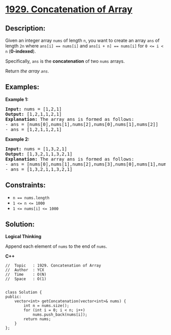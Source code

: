 # [1929. Concatenation of Array](https://leetcode.com/problems/concatenation-of-array/)


## Description:

<p>Given an integer array <code>nums</code> of length <code>n</code>, you want to create an array <code>ans</code> of length <code>2n</code> where <code>ans[i] == nums[i]</code> and <code>ans[i + n] == nums[i]</code> for <code>0 &lt;= i &lt; n</code> (<strong>0-indexed</strong>).</p>

<p>Specifically, <code>ans</code> is the <strong>concatenation</strong> of two <code>nums</code> arrays.</p>

<p>Return <em>the array <code>ans</code>.</em></p>


## Examples:

<strong>Example 1:</strong>
<pre>
<strong>Input:</strong> nums = [1,2,1]
<strong>Output:</strong> [1,2,1,1,2,1]
<strong>Explanation:</strong> The array ans is formed as follows:
- ans = [nums[0],nums[1],nums[2],nums[0],nums[1],nums[2]]
- ans = [1,2,1,1,2,1]
</pre>

<strong>Example 2:</strong>
<pre>
<strong>Input:</strong> nums = [1,3,2,1]
<strong>Output:</strong> [1,3,2,1,1,3,2,1]
<strong>Explanation:</strong> The array ans is formed as follows:
- ans = [nums[0],nums[1],nums[2],nums[3],nums[0],nums[1],nums[2],nums[3]]
- ans = [1,3,2,1,1,3,2,1]
</pre>


## Constraints:

<ul>
    <li><code>n == nums.length</code></li>
    <li><code>1 &lt;= n &lt;= 1000</code></li>
    <li><code>1 &lt;= nums[i] &lt;= 1000</code></li>
</ul>


## Solution:

<strong>Logical Thinking</strong>
<p>Append each element of <code>nums</code> to the end of <code>nums</code>.</p>


<strong>C++</strong>

```
//  Topic   : 1929. Concatenation of Array
//  Author  : YCX
//  Time    : O(N)
//  Space   : O(1)


class Solution {
public:
    vector<int> getConcatenation(vector<int>& nums) {
        int n = nums.size();
        for (int i = 0; i < n; i++)
            nums.push_back(nums[i]);
        return nums;
    }
};
```